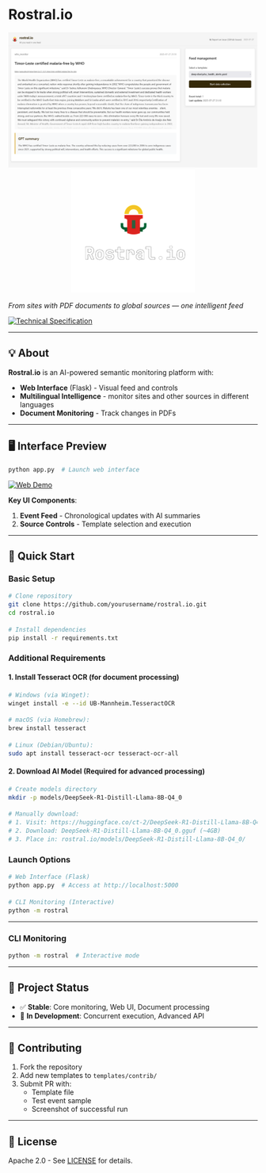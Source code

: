 # Rostral.io

<p align="center">
  <img src="assets/screenshot-main.png" width="800" alt="Rostral Web Interface Screenshot">
  <br>
  <img src="assets/readme_logo_nobg.png" width="250" alt="Rostral Logo">
</p>

_From sites with PDF documents to global sources — one intelligent feed_

[![Technical Specification](https://img.shields.io/badge/SPEC-TECHNICAL_SPEC.md-blue?style=flat-square)](https://github.com/alfablend/rostral.io/blob/main/docs/TECHNICAL_SPEC.md)

---

## 💡 About

**Rostral.io** is an AI-powered semantic monitoring platform with:

- **Web Interface** (Flask) - Visual feed and controls
- **Multilingual Intelligence** - monitor sites and other sources in different languages
- **Document Monitoring** - Track changes in PDFs

---

## 🖥️ Interface Preview

```bash
python app.py  # Launch web interface
```

[![Web Demo](https://img.shields.io/badge/🌐_Web_Demo-Try_Now-%23D9AB35?style=for-the-badge&logo=google-chrome&logoColor=white)](https://rostral.io/preview.html)



**Key UI Components**:
1. **Event Feed** - Chronological updates with AI summaries
2. **Source Controls** - Template selection and execution

---

## 🚀 Quick Start

### Basic Setup
```bash
# Clone repository
git clone https://github.com/yourusername/rostral.io.git
cd rostral.io

# Install dependencies
pip install -r requirements.txt
```

### Additional Requirements

#### 1. Install Tesseract OCR (for document processing)
```bash
# Windows (via Winget):
winget install -e --id UB-Mannheim.TesseractOCR

# macOS (via Homebrew):
brew install tesseract

# Linux (Debian/Ubuntu):
sudo apt install tesseract-ocr tesseract-ocr-all
```

#### 2. Download AI Model (Required for advanced processing)
```bash
# Create models directory
mkdir -p models/DeepSeek-R1-Distill-Llama-8B-Q4_0

# Manually download:
# 1. Visit: https://huggingface.co/ct-2/DeepSeek-R1-Distill-Llama-8B-Q4_0-GGUF
# 2. Download: DeepSeek-R1-Distill-Llama-8B-Q4_0.gguf (~4GB)
# 3. Place in: rostral.io/models/DeepSeek-R1-Distill-Llama-8B-Q4_0/
```

### Launch Options
```bash
# Web Interface (Flask)
python app.py  # Access at http://localhost:5000

# CLI Monitoring (Interactive)
python -m rostral
```
---

### CLI Monitoring
```bash
python -m rostral  # Interactive mode
```

---

## 📍 Project Status

- ✅ **Stable**: Core monitoring, Web UI, Document processing
- 🚧 **In Development**: Concurrent execution, Advanced API


---

## 🤝 Contributing

1. Fork the repository
2. Add new templates to `templates/contrib/`
3. Submit PR with:
   - Template file
   - Test event sample
   - Screenshot of successful run

---

## 📄 License

Apache 2.0 - See [LICENSE](LICENSE) for details.
